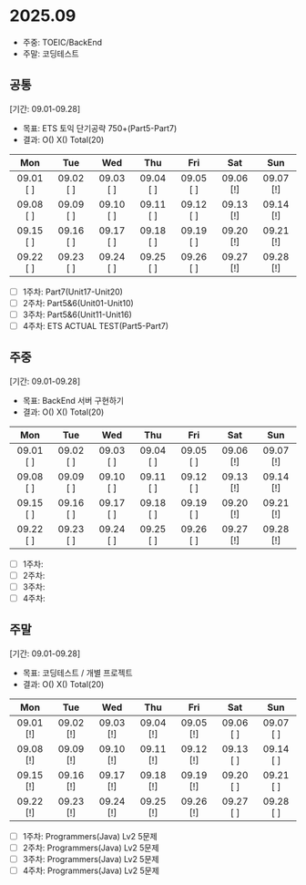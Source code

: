 # 2025.09
- 주중: TOEIC/BackEnd
- 주말: 코딩테스트

## 공통
[기간: 09.01-09.28]
- 목표: ETS 토익 단기공략 750+(Part5-Part7)
- 결과: O() X() Total(20)

| Mon | Tue | Wed | Thu | Fri | Sat | Sun |
| :---: | :---: | :---: | :---: | :---: | :---: | :---: |
| 09.01 [ ] | 09.02 [ ] | 09.03 [ ] | 09.04 [ ] | 09.05 [ ] | 09.06 [!] | 09.07 [!] | 
| 09.08 [ ] | 09.09 [ ] | 09.10 [ ] | 09.11 [ ] | 09.12 [ ] | 09.13 [!] | 09.14 [!] | 
| 09.15 [ ] | 09.16 [ ] | 09.17 [ ] | 09.18 [ ] | 09.19 [ ] | 09.20 [!] | 09.21 [!] | 
| 09.22 [ ] | 09.23 [ ] | 09.24 [ ] | 09.25 [ ] | 09.26 [ ] | 09.27 [!] | 09.28 [!] | 

- [ ] 1주차: Part7(Unit17-Unit20)
- [ ] 2주차: Part5&6(Unit01-Unit10)
- [ ] 3주차: Part5&6(Unit11-Unit16)
- [ ] 4주차: ETS ACTUAL TEST(Part5-Part7)

## 주중
[기간: 09.01-09.28]
- 목표: BackEnd 서버 구현하기
- 결과: O() X() Total(20)

| Mon | Tue | Wed | Thu | Fri | Sat | Sun |
| :---: | :---: | :---: | :---: | :---: | :---: | :---: |
| 09.01 [ ] | 09.02 [ ] | 09.03 [ ] | 09.04 [ ] | 09.05 [ ] | 09.06 [!] | 09.07 [!] | 
| 09.08 [ ] | 09.09 [ ] | 09.10 [ ] | 09.11 [ ] | 09.12 [ ] | 09.13 [!] | 09.14 [!] | 
| 09.15 [ ] | 09.16 [ ] | 09.17 [ ] | 09.18 [ ] | 09.19 [ ] | 09.20 [!] | 09.21 [!] | 
| 09.22 [ ] | 09.23 [ ] | 09.24 [ ] | 09.25 [ ] | 09.26 [ ] | 09.27 [!] | 09.28 [!] | 

- [ ] 1주차: 
- [ ] 2주차: 
- [ ] 3주차: 
- [ ] 4주차: 

## 주말
[기간: 09.01-09.28]
- 목표: 코딩테스트 / 개별 프로젝트
- 결과: O() X() Total(20)

| Mon | Tue | Wed | Thu | Fri | Sat | Sun |
| :---: | :---: | :---: | :---: | :---: | :---: | :---: |
| 09.01 [!] | 09.02 [!] | 09.03 [!] | 09.04 [!] | 09.05 [!] | 09.06 [ ] | 09.07 [ ] | 
| 09.08 [!] | 09.09 [!] | 09.10 [!] | 09.11 [!] | 09.12 [!] | 09.13 [ ] | 09.14 [ ] | 
| 09.15 [!] | 09.16 [!] | 09.17 [!] | 09.18 [!] | 09.19 [!] | 09.20 [ ] | 09.21 [ ] | 
| 09.22 [!] | 09.23 [!] | 09.24 [!] | 09.25 [!] | 09.26 [!] | 09.27 [ ] | 09.28 [ ] | 

- [ ] 1주차: Programmers(Java) Lv2 5문제
- [ ] 2주차: Programmers(Java) Lv2 5문제
- [ ] 3주차: Programmers(Java) Lv2 5문제
- [ ] 4주차: Programmers(Java) Lv2 5문제
